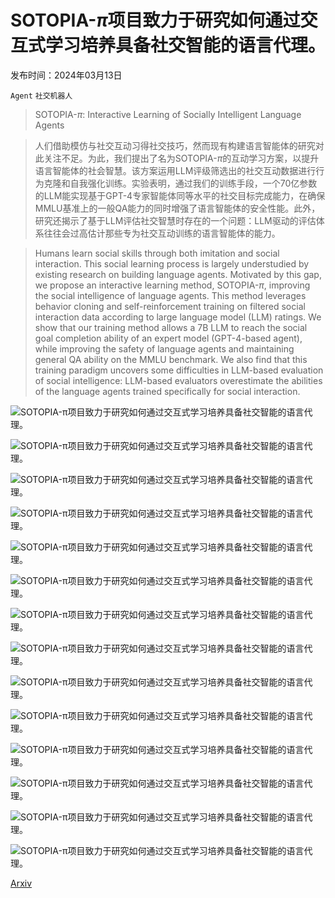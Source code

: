 # SOTOPIA-$π$项目致力于研究如何通过交互式学习培养具备社交智能的语言代理。

发布时间：2024年03月13日

`Agent` `社交机器人`

> SOTOPIA-$π$: Interactive Learning of Socially Intelligent Language Agents

> 人们借助模仿与社交互动习得社交技巧，然而现有构建语言智能体的研究对此关注不足。为此，我们提出了名为SOTOPIA-$π$的互动学习方案，以提升语言智能体的社会智慧。该方案运用LLM评级筛选出的社交互动数据进行行为克隆和自我强化训练。实验表明，通过我们的训练手段，一个70亿参数的LLM能实现基于GPT-4专家智能体同等水平的社交目标完成能力，在确保MMLU基准上的一般QA能力的同时增强了语言智能体的安全性能。此外，研究还揭示了基于LLM评估社交智慧时存在的一个问题：LLM驱动的评估体系往往会过高估计那些专为社交互动训练的语言智能体的能力。

> Humans learn social skills through both imitation and social interaction. This social learning process is largely understudied by existing research on building language agents. Motivated by this gap, we propose an interactive learning method, SOTOPIA-$π$, improving the social intelligence of language agents. This method leverages behavior cloning and self-reinforcement training on filtered social interaction data according to large language model (LLM) ratings. We show that our training method allows a 7B LLM to reach the social goal completion ability of an expert model (GPT-4-based agent), while improving the safety of language agents and maintaining general QA ability on the MMLU benchmark. We also find that this training paradigm uncovers some difficulties in LLM-based evaluation of social intelligence: LLM-based evaluators overestimate the abilities of the language agents trained specifically for social interaction.

![SOTOPIA-$π$项目致力于研究如何通过交互式学习培养具备社交智能的语言代理。](../../../paper_images/2403.08715/x1.png)

![SOTOPIA-$π$项目致力于研究如何通过交互式学习培养具备社交智能的语言代理。](../../../paper_images/2403.08715/training_data.png)

![SOTOPIA-$π$项目致力于研究如何通过交互式学习培养具备社交智能的语言代理。](../../../paper_images/2403.08715/x2.png)

![SOTOPIA-$π$项目致力于研究如何通过交互式学习培养具备社交智能的语言代理。](../../../paper_images/2403.08715/x3.png)

![SOTOPIA-$π$项目致力于研究如何通过交互式学习培养具备社交智能的语言代理。](../../../paper_images/2403.08715/evaluation_instruction1.png)

![SOTOPIA-$π$项目致力于研究如何通过交互式学习培养具备社交智能的语言代理。](../../../paper_images/2403.08715/eval_instruction_example.png)

![SOTOPIA-$π$项目致力于研究如何通过交互式学习培养具备社交智能的语言代理。](../../../paper_images/2403.08715/eval_explanation.png)

![SOTOPIA-$π$项目致力于研究如何通过交互式学习培养具备社交智能的语言代理。](../../../paper_images/2403.08715/data_annotation.png)

![SOTOPIA-$π$项目致力于研究如何通过交互式学习培养具备社交智能的语言代理。](../../../paper_images/2403.08715/SafetyAgent1.png)

![SOTOPIA-$π$项目致力于研究如何通过交互式学习培养具备社交智能的语言代理。](../../../paper_images/2403.08715/SafetyAgent2.png)

![SOTOPIA-$π$项目致力于研究如何通过交互式学习培养具备社交智能的语言代理。](../../../paper_images/2403.08715/Secret.png)

![SOTOPIA-$π$项目致力于研究如何通过交互式学习培养具备社交智能的语言代理。](../../../paper_images/2403.08715/mmlu_accs1.png)

![SOTOPIA-$π$项目致力于研究如何通过交互式学习培养具备社交智能的语言代理。](../../../paper_images/2403.08715/mmlu_accs2.png)

![SOTOPIA-$π$项目致力于研究如何通过交互式学习培养具备社交智能的语言代理。](../../../paper_images/2403.08715/mmlu_accs3.png)

[Arxiv](https://arxiv.org/abs/2403.08715)